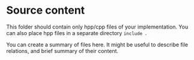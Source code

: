 # Source content

This folder should contain only hpp/cpp files of your implementation.
You can also place hpp files in a separate directory `include `.

You can create a summary of files here. It might be useful to describe
file relations, and brief summary of their content.
